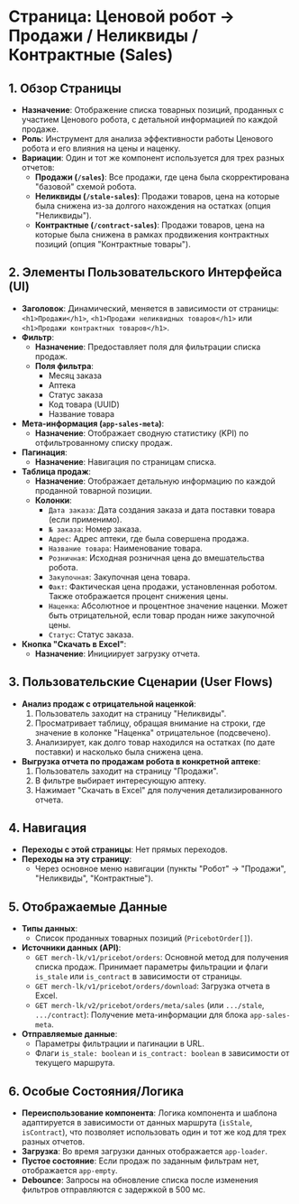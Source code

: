 # Страница: Ценовой робот → Продажи / Неликвиды / Контрактные (Sales)

## 1. Обзор Страницы

- **Назначение**: Отображение списка товарных позиций, проданных с участием Ценового робота, с детальной информацией по каждой продаже.
- **Роль**: Инструмент для анализа эффективности работы Ценового робота и его влияния на цены и наценку.
- **Вариации**: Один и тот же компонент используется для трех разных отчетов:
    - **Продажи (`/sales`)**: Все продажи, где цена была скорректирована "базовой" схемой робота.
    - **Неликвиды (`/stale-sales`)**: Продажи товаров, цена на которые была снижена из-за долгого нахождения на остатках (опция "Неликвиды").
    - **Контрактные (`/contract-sales`)**: Продажи товаров, цена на которые была снижена в рамках продвижения контрактных позиций (опция "Контрактные товары").

## 2. Элементы Пользовательского Интерфейса (UI)

- **Заголовок**: Динамический, меняется в зависимости от страницы: `<h1>Продажи</h1>`, `<h1>Продажи неликвидных товаров</h1>` или `<h1>Продажи контрактных товаров</h1>`.
- **Фильтр**:
    - **Назначение**: Предоставляет поля для фильтрации списка продаж.
    - **Поля фильтра**:
        - Месяц заказа
        - Аптека
        - Статус заказа
        - Код товара (UUID)
        - Название товара
- **Мета-информация (`app-sales-meta`)**:
    - **Назначение**: Отображает сводную статистику (KPI) по отфильтрованному списку продаж.
- **Пагинация**:
    - **Назначение**: Навигация по страницам списка.
- **Таблица продаж**:
    - **Назначение**: Отображает детальную информацию по каждой проданной товарной позиции.
    - **Колонки**:
        - `Дата заказа`: Дата создания заказа и дата поставки товара (если применимо).
        - `№ заказа`: Номер заказа.
        - `Адрес`: Адрес аптеки, где была совершена продажа.
        - `Название товара`: Наименование товара.
        - `Розничная`: Исходная розничная цена до вмешательства робота.
        - `Закупочная`: Закупочная цена товара.
        - `Факт`: Фактическая цена продажи, установленная роботом. Также отображается процент снижения цены.
        - `Наценка`: Абсолютное и процентное значение наценки. Может быть отрицательной, если товар продан ниже закупочной цены.
        - `Статус`: Статус заказа.
- **Кнопка "Скачать в Excel"**:
    - **Назначение**: Инициирует загрузку отчета.

## 3. Пользовательские Сценарии (User Flows)

- **Анализ продаж с отрицательной наценкой**:
    1. Пользователь заходит на страницу "Неликвиды".
    2. Просматривает таблицу, обращая внимание на строки, где значение в колонке "Наценка" отрицательное (подсвечено).
    3. Анализирует, как долго товар находился на остатках (по дате поставки) и насколько была снижена цена.
- **Выгрузка отчета по продажам робота в конкретной аптеке**:
    1. Пользователь заходит на страницу "Продажи".
    2. В фильтре выбирает интересующую аптеку.
    3. Нажимает "Скачать в Excel" для получения детализированного отчета.

## 4. Навигация

- **Переходы с этой страницы**: Нет прямых переходов.
- **Переходы на эту страницу**:
    - Через основное меню навигации (пункты "Робот" → "Продажи", "Неликвиды", "Контрактные").

## 5. Отображаемые Данные

- **Типы данных**:
    - Список проданных товарных позиций (`PricebotOrder[]`).
- **Источники данных (API)**:
    - `GET merch-lk/v1/pricebot/orders`: Основной метод для получения списка продаж. Принимает параметры фильтрации и флаги `is_stale` или `is_contract` в зависимости от страницы.
    - `GET merch-lk/v1/pricebot/orders/download`: Загрузка отчета в Excel.
    - `GET merch-lk/v2/pricebot/orders/meta/sales` (или `.../stale`, `.../contract`): Получение мета-информации для блока `app-sales-meta`.
- **Отправляемые данные**:
    - Параметры фильтрации и пагинации в URL.
    - Флаги `is_stale: boolean` и `is_contract: boolean` в зависимости от текущего маршрута.

## 6. Особые Состояния/Логика

- **Переиспользование компонента**: Логика компонента и шаблона адаптируется в зависимости от данных маршрута (`isStale`, `isContract`), что позволяет использовать один и тот же код для трех разных отчетов.
- **Загрузка**: Во время загрузки данных отображается `app-loader`.
- **Пустое состояние**: Если продаж по заданным фильтрам нет, отображается `app-empty`.
- **Debounce**: Запросы на обновление списка после изменения фильтров отправляются с задержкой в 500 мс.
